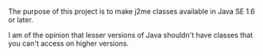 The purpose of this project is to make j2me classes available in Java SE 1.6 or later.

I am of the opinion that lesser versions of Java shouldn't have classes that you can't access on higher versions.